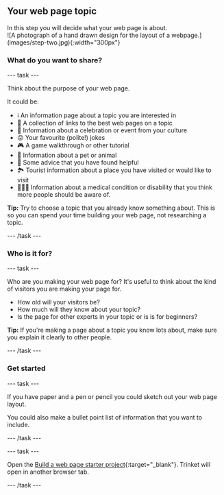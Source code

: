 ## Your web page topic
 
<div style="display: flex; flex-wrap: wrap">
<div style="flex-basis: 200px; flex-grow: 1; margin-right: 15px;">
In this step you will decide what your web page is about.
</div>
<div>
![A photograph of a hand drawn design for the layout of a webpage.](images/step-two.jpg){:width="300px"}
</div>
</div>

### What do you want to share?

--- task ---

Think about the purpose of your web page.

It could be:

+ ℹ️ An information page about a topic you are interested in
+ 🔗 A collection of links to the best web pages on a topic
+ 🧧 Information about a celebration or event from your culture
+ 😜 Your favourite (polite!) jokes
+ 🎮 A game walkthrough or other tutorial
+ 🐙 Information about a pet or animal
+ 💬 Some advice that you have found helpful
+ 🏞️ Tourist information about a place you have visited or would like to visit
+ 👩🏿‍🦼 Information about a medical condition or disability that you think more people should be aware of. 

**Tip:** Try to choose a topic that you already know something about. This is so you can spend your time building your web page, not researching a topic.

--- /task ---

### Who is it for?

--- task ---

Who are you making your web page for? It's useful to think about the kind of visitors you are making your page for. 

+ How old will your visitors be? 
+ How much will they know about your topic? 
+ Is the page for other experts in your topic or is is for beginners? 

**Tip:** If you're making a page about a topic you know lots about, make sure you explain it clearly to other people.

--- /task ---

### Get started

--- task ---

If you have paper and a pen or pencil you could sketch out your web page layout. 

You could also make a bullet point list of information that you want to include. 

--- /task ---

--- task ---

Open the [Build a web page starter project](https://trinket.io/library/trinkets/a61473a691){:target="_blank"}. Trinket will open in another browser tab.

--- /task ---
